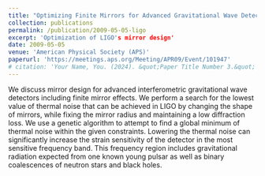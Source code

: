 ```yaml
---
title: "Optimizing Finite Mirrors for Advanced Gravitational Wave Detectors"
collection: publications
permalink: /publication/2009-05-05-ligo
excerpt: 'Optimization of LIGO's mirror design'
date: 2009-05-05
venue: 'American Physical Society (APS)'
paperurl: 'https://meetings.aps.org/Meeting/APR09/Event/101947'
# citation: 'Your Name, You. (2024). &quot;Paper Title Number 3.&quot; <i>GitHub Journal of Bugs</i>. 1(3).
---
```


We discuss mirror design for advanced interferometric gravitational wave detectors including finite mirror effects. We perform a search for the lowest value of thermal noise that can be achieved in LIGO by changing the shape of mirrors, while fixing the mirror radius and maintaining a low diffraction loss. We use a genetic algorithm to attempt to find a global minimum of thermal noise within the given constraints. Lowering the thermal noise can significantly increase the strain sensitivity of the detector in the most sensitive frequency band. This frequency region includes gravitational radiation expected from one known young pulsar as well as binary coalescences of neutron stars and black holes.